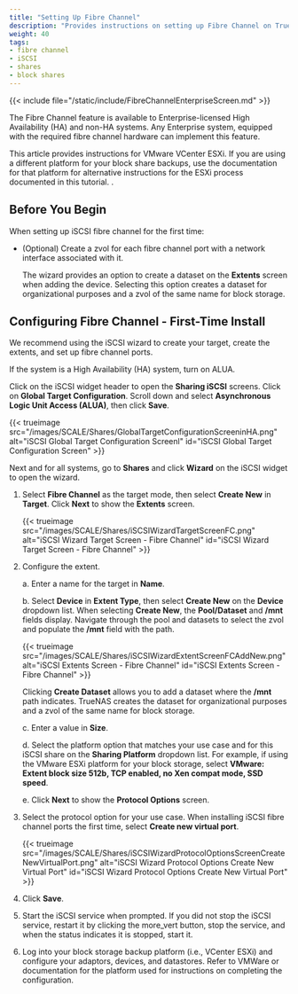 ```yaml
---
title: "Setting Up Fibre Channel"
description: "Provides instructions on setting up Fibre Channel on TrueNAS."
weight: 40
tags:
- fibre channel
- iSCSI
- shares
- block shares
---
```



{{< include file="/static/include/FibreChannelEnterpriseScreen.md" >}}

The Fibre Channel feature is available to Enterprise-licensed High Availability (HA) and non-HA systems.
Any Enterprise system, equipped with the required fibre channel hardware can implement this feature.

This article provides instructions for VMware VCenter ESXi.
If you are using a different platform for your block share backups, use the documentation for that platform for alternative instructions for the ESXi process documented in this tutorial.
.
## Before You Begin

When setting up iSCSI fibre channel for the first time:

* (Optional) Create a zvol for each fibre channel port with a network interface associated with it.

  The wizard provides an option to create a dataset on the **Extents** screen when adding the device.
  Selecting this option creates a dataset for organizational purposes and a zvol of the same name for block storage.

## Configuring Fibre Channel - First-Time Install

We recommend using the iSCSI wizard to create your target, create the extents, and set up fibre channel ports.

If the system is a High Availability (HA) system, turn on ALUA.

Click on the iSCSI widget header to open the **Sharing iSCSI** screens. Click on **Global Target Configuration**. Scroll down and select **Asynchronous Logic Unit Access (ALUA)**, then click **Save**.

{{< trueimage src="/images/SCALE/Shares/GlobalTargetConfigurationScreeninHA.png" alt="iSCSI Global Target Configuration Screenl" id="iSCSI Global Target Configuration Screen" >}}

Next and for all systems, go to **Shares** and click **Wizard** on the iSCSI widget to open the wizard.

1. Select **Fibre Channel** as the target mode, then select **Create New** in **Target**. Click **Next** to show the **Extents** screen.

   {{< trueimage src="/images/SCALE/Shares/iSCSIWizardTargetScreenFC.png" alt="iSCSI Wizard Target Screen - Fibre Channel" id="iSCSI Wizard Target Screen - Fibre Channel" >}}

2. Configure the extent.

   a. Enter a name for the target in **Name**.

   b. Select **Device** in **Extent Type**, then select **Create New** on the **Device** dropdown list.
     When selecting **Create New**, the **Pool/Dataset** and **/mnt** fields display.
     Navigate through the pool and datasets to select the zvol and populate the **/mnt** field with the path.

   {{< trueimage src="/images/SCALE/Shares/iSCSIWizardExtentScreenFCAddNew.png" alt="iSCSI Extents Screen - Fibre Channel" id="iSCSI Extents Screen - Fibre Channel" >}}
    
     Clicking **Create Dataset** allows you to add a dataset where the **/mnt** path indicates. TrueNAS creates the dataset for organizational purposes and a zvol of the same name for block storage.

   c. Enter a value in **Size**.

   d. Select the platform option that matches your use case and for this iSCSI share on the **Sharing Platform** dropdown list.
      For example, if using the VMware ESXi platform for your block storage, select **VMware: Extent block size 512b, TCP enabled, no Xen compat mode, SSD speed**.
  
   e. Click **Next** to show the **Protocol Options** screen.

3. Select the protocol option for your use case. 
   When installing iSCSI fibre channel ports the first time, select **Create new virtual port**. 

   {{< trueimage src="/images/SCALE/Shares/iSCSIWizardProtocolOptionsScreenCreateNewVirtualPort.png" alt="iSCSI Wizard Protocol Options Create New Virtual Port" id="iSCSI Wizard Protocol Options Create New Virtual Port" >}}

4. Click **Save**.

5. Start the iSCSI service when prompted.
   If you did not stop the iSCSI service, restart it by clicking the <span class="material-icons">more_vert</span> button, stop the service, and when the status indicates it is stopped, start it.

6. Log into your block storage backup platform (i.e., VCenter ESXi) and configure your adaptors, devices, and datastores.
   Refer to VMWare or documentation for the platform used for instructions on completing the configuration.
